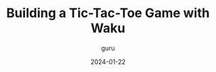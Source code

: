 ---
title: "Building a Tic-Tac-Toe Game with Waku"
description: "Tutorial for building a basic TicTacToe game that can be played by two players who are connected using Waku"
date: "2024-01-22"
author: "guru"
tags: ["Web3","Technical","Privacy"]
coverImage: "https://blog.waku.org/content/images/size/w2000/2024/08/024.png"
link: "https://blog.waku.org/2024-01-22-tictactoe-tutorial/"
---